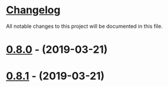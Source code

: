 # [Changelog](https://github.com/EddyLeon/EMS/blob/master/CHANGELOG.md)

All notable changes to this project will be documented in this file.

# [0.8.0](https://github.com/EddyLeon/EMS/releases/tag/v0.8.0) - (2019-03-21)

# [0.8.1](https://github.com/EddyLeon/EMS/releases/tag/v0.8.0) - (2019-03-21)
